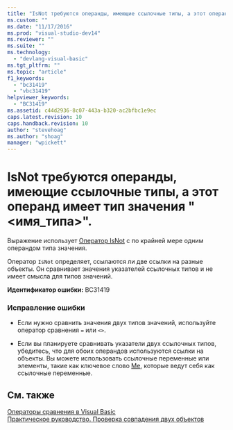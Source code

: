 ```yaml
---
title: "IsNot требуются операнды, имеющие ссылочные типы, а этот операнд имеет тип значения &quot;&lt;имя_типа&gt;&quot;. | Microsoft Docs"
ms.custom: ""
ms.date: "11/17/2016"
ms.prod: "visual-studio-dev14"
ms.reviewer: ""
ms.suite: ""
ms.technology: 
  - "devlang-visual-basic"
ms.tgt_pltfrm: ""
ms.topic: "article"
f1_keywords: 
  - "bc31419"
  - "vbc31419"
helpviewer_keywords: 
  - "BC31419"
ms.assetid: c44d2936-8c07-443a-b320-ac2bfbc1e9ec
caps.latest.revision: 10
caps.handback.revision: 10
author: "stevehoag"
ms.author: "shoag"
manager: "wpickett"
---
```

# IsNot требуются операнды, имеющие ссылочные типы, а этот операнд имеет тип значения &quot;&lt;имя_типа&gt;&quot;.
Выражение использует [Оператор IsNot](../Topic/IsNot%20Operator%20\(Visual%20Basic\).md) с по крайней мере одним операндом типа значения.  
  
 Оператор `IsNot` определяет, ссылаются ли две ссылки на разные объекты. Он сравнивает значения указателей ссылочных типов и не имеет смысла для типов значений.  
  
 **Идентификатор ошибки:** BC31419  
  
### Исправление ошибки  
  
-   Если нужно сравнить значения двух типов значений, используйте оператор сравнения `=` или `<>`.  
  
-   Если вы планируете сравнивать указатели двух ссылочных типов, убедитесь, что для обоих операндов используются ссылки на объекты. Вы можете использовать ссылочные переменные или элементы, такие как ключевое слово [Me](http://msdn.microsoft.com/ru-ru/a65973c7-cf06-4547-9b25-9fba885525c2), которые ведут себя как ссылочные переменные.  
  
## См. также  
 [Операторы сравнения в Visual Basic](../Topic/Comparison%20Operators%20in%20Visual%20Basic.md)   
 [Практическое руководство. Проверка совпадения двух объектов](../Topic/How%20to:%20Test%20Whether%20Two%20Objects%20Are%20the%20Same%20\(Visual%20Basic\).md)